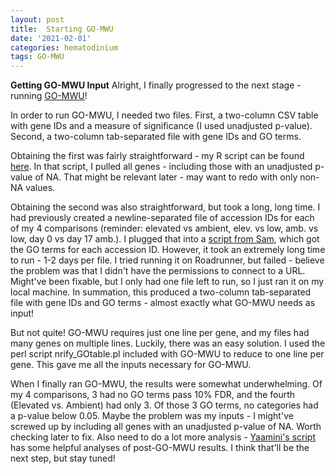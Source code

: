 ```yaml
---
layout: post
title:  Starting GO-MWU
date: '2021-02-01'
categories: hematodinium
tags: GO-MWU
---
```


**Getting GO-MWU Input**
Alright, I finally progressed to the next stage - running [GO-MWU](https://github.com/z0on/GO_MWU)!

In order to run GO-MWU, I needed two files. First, a two-column CSV table with gene IDs and a measure of significance (I used unadjusted p-value). Second, a two-column tab-separated file with gene IDs and GO terms.

Obtaining the first was fairly straightforward - my R script can be found [here](https://github.com/afcoyle/hemat_bairdii_transcriptome/blob/main/scripts/06_GO-MWU_prep.R). In that script, I pulled all genes - including those with an unadjusted p-value of NA. That might be relevant later - may want to redo with only non-NA values.

Obtaining the second was also straightforward, but took a long, long time. I had previously created a newline-separated file of accession IDs for each of my 4 comparisons (reminder: elevated vs ambient, elev. vs low, amb. vs low, day 0 vs day 17 amb.). I plugged that into a [script from Sam](https://github.com/afcoyle/hemat_bairdii_transcriptome/blob/main/scripts/05_uniprot2go.sh), which got the GO terms for each accession ID. However, it took an extremely long time to run - 1-2 days per file. I tried running it on Roadrunner, but failed - believe the problem was that I didn't have the permissions to connect to a URL. Might've been fixable, but I only had one file left to run, so I just ran it on my local machine. In summation, this produced a two-column tab-separated file with gene IDs and GO terms - almost exactly what GO-MWU needs as input!

But not quite! GO-MWU requires just one line per gene, and my files had many genes on multiple lines. Luckily, there was an easy solution. I used the perl script nrify_GOtable.pl included with GO-MWU to reduce to one line per gene. This gave me all the inputs necessary for GO-MWU.

When I finally ran GO-MWU, the results were somewhat underwhelming. Of my 4 comparisons, 3 had no GO terms pass 10% FDR, and the fourth (Elevated vs. Ambient) had only 3. Of those 3 GO terms, no categories had a p-value below 0.05. Maybe the problem was my inputs - I might've screwed up by including all genes with an unadjusted p-value of NA. Worth checking later to fix. Also need to do a lot more analysis - [Yaamini's script](https://github.com/epigeneticstoocean/paper-gonad-meth/blob/master/code/14-Gene-Enrichment-with-GO-MWU.Rmd) has some helpful analyses of post-GO-MWU results. I think that'll be the next step, but stay tuned!
